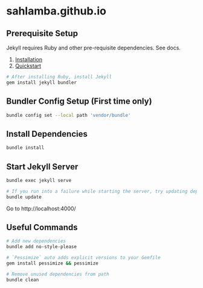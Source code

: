 # sahlamba.github.io

## Prerequisite Setup

Jekyll requires Ruby and other pre-requisite dependencies. See docs.
1. [Installation](https://jekyllrb.com/docs/installation/)
1. [Quickstart](https://jekyllrb.com/docs/)

```bash
# After installing Ruby, install Jekyll
gem install jekyll bundler
```

## Bundler Config Setup (First time only)

```bash
bundle config set --local path 'vendor/bundle'
```

## Install Dependencies

```bash
bundle install
```

## Start Jekyll Server

```bash
bundle exec jekyll serve

# If you run into a failure while starting the server, try updating dependencies
bundle update
```

Go to http://localhost:4000/

## Useful Commands

```bash
# Add new dependencies
bundle add no-style-please

# `Pessimize` auto adds explicit versions to your Gemfile
gem install pessimize && pessimize

# Remove unused dependencies from path
bundle clean 
```